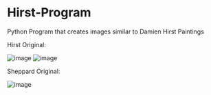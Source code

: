 # Hirst-Program
Python Program that creates images similar to Damien Hirst Paintings

Hirst Original:

![image](https://github.com/ZSheppard/Hirst-Program/assets/77692349/943b1d7e-142c-468a-99f4-ed3ea3e14827)
![image](https://github.com/ZSheppard/Hirst-Program/assets/77692349/6bea2480-f3dd-4707-84e1-fd408bdb4230)

Sheppard Original:

![image](https://github.com/ZSheppard/Hirst-Program/assets/77692349/fb310ab0-62f0-4a10-96cf-5003a1e9add8)

